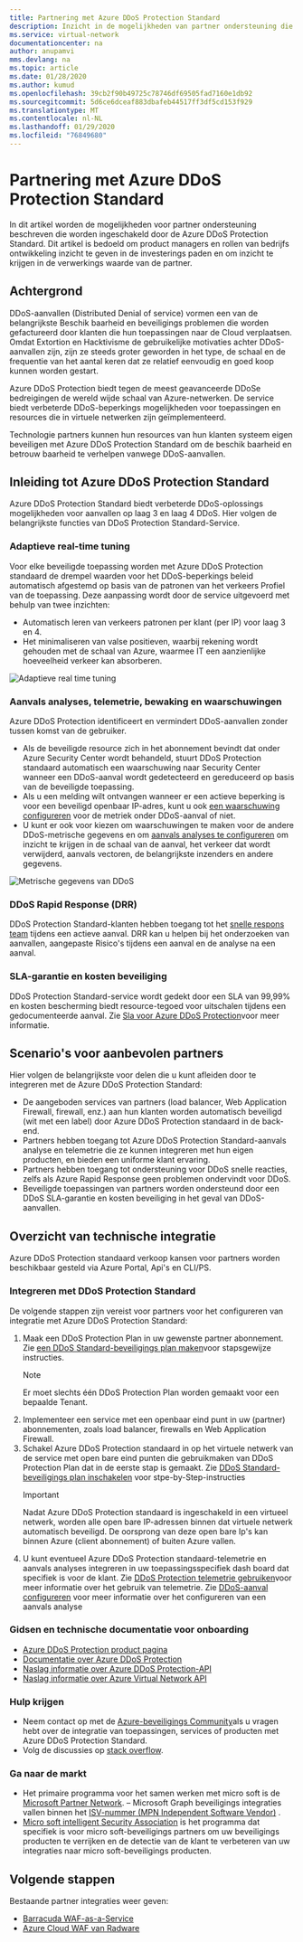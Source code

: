 ```yaml
---
title: Partnering met Azure DDoS Protection Standard
description: Inzicht in de mogelijkheden van partner ondersteuning die worden ingeschakeld door Azure DDoS Protection Standard.
ms.service: virtual-network
documentationcenter: na
author: anupamvi
mms.devlang: na
ms.topic: article
ms.date: 01/28/2020
ms.author: kumud
ms.openlocfilehash: 39cb2f90b49725c78746df69505fad7160e1db92
ms.sourcegitcommit: 5d6ce6dceaf883dbafeb44517ff3df5cd153f929
ms.translationtype: MT
ms.contentlocale: nl-NL
ms.lasthandoff: 01/29/2020
ms.locfileid: "76849680"
---
```

# <a name="partnering-with-azure-ddos-protection-standard"></a>Partnering met Azure DDoS Protection Standard
In dit artikel worden de mogelijkheden voor partner ondersteuning beschreven die worden ingeschakeld door de Azure DDoS Protection Standard. Dit artikel is bedoeld om product managers en rollen van bedrijfs ontwikkeling inzicht te geven in de investerings paden en om inzicht te krijgen in de verwerkings waarde van de partner.

## <a name="background"></a>Achtergrond
DDoS-aanvallen (Distributed Denial of service) vormen een van de belangrijkste Beschik baarheid en beveiligings problemen die worden gefactureerd door klanten die hun toepassingen naar de Cloud verplaatsen. Omdat Extortion en Hacktivisme de gebruikelijke motivaties achter DDoS-aanvallen zijn, zijn ze steeds groter geworden in het type, de schaal en de frequentie van het aantal keren dat ze relatief eenvoudig en goed koop kunnen worden gestart.

Azure DDoS Protection biedt tegen de meest geavanceerde DDoSe bedreigingen de wereld wijde schaal van Azure-netwerken. De service biedt verbeterde DDoS-beperkings mogelijkheden voor toepassingen en resources die in virtuele netwerken zijn geïmplementeerd.

Technologie partners kunnen hun resources van hun klanten systeem eigen beveiligen met Azure DDoS Protection Standard om de beschik baarheid en betrouw baarheid te verhelpen vanwege DDoS-aanvallen.

## <a name="introduction-to-azure-ddos-protection-standard"></a>Inleiding tot Azure DDoS Protection Standard
Azure DDoS Protection Standard biedt verbeterde DDoS-oplossings mogelijkheden voor aanvallen op laag 3 en laag 4 DDoS. Hier volgen de belangrijkste functies van DDoS Protection Standard-Service.

### <a name="adaptive-real-time-tuning"></a>Adaptieve real-time tuning
Voor elke beveiligde toepassing worden met Azure DDoS Protection standaard de drempel waarden voor het DDoS-beperkings beleid automatisch afgestemd op basis van de patronen van het verkeers Profiel van de toepassing. Deze aanpassing wordt door de service uitgevoerd met behulp van twee inzichten:

- Automatisch leren van verkeers patronen per klant (per IP) voor laag 3 en 4.
- Het minimaliseren van valse positieven, waarbij rekening wordt gehouden met de schaal van Azure, waarmee IT een aanzienlijke hoeveelheid verkeer kan absorberen.

![Adaptieve real time tuning](./media/ddos-protection-partner-onboarding/real-time-tuning.png)

### <a name="attack-analytics-telemetry-monitoring-and-alerting"></a>Aanvals analyses, telemetrie, bewaking en waarschuwingen
Azure DDoS Protection identificeert en vermindert DDoS-aanvallen zonder tussen komst van de gebruiker.

- Als de beveiligde resource zich in het abonnement bevindt dat onder Azure Security Center wordt behandeld, stuurt DDoS Protection standaard automatisch een waarschuwing naar Security Center wanneer een DDoS-aanval wordt gedetecteerd en gereduceerd op basis van de beveiligde toepassing.
- Als u een melding wilt ontvangen wanneer er een actieve beperking is voor een beveiligd openbaar IP-adres, kunt u ook [een waarschuwing configureren](manage-ddos-protection.md#configure-alerts-for-ddos-protection-metrics) voor de metriek onder DDoS-aanval of niet.
- U kunt er ook voor kiezen om waarschuwingen te maken voor de andere DDoS-metrische gegevens en om [aanvals analyses te configureren](manage-ddos-protection.md#configure-ddos-attack-analytics) om inzicht te krijgen in de schaal van de aanval, het verkeer dat wordt verwijderd, aanvals vectoren, de belangrijkste inzenders en andere gegevens.

![Metrische gegevens van DDoS](./media/ddos-protection-partner-onboarding/ddos-metrics.png)

### <a name="ddos-rapid-response-drr"></a>DDoS Rapid Response (DRR)
DDoS Protection Standard-klanten hebben toegang tot het [snelle respons team](https://azure.microsoft.com/blog/ddos-protection-attack-analytics-rapid-response/) tijdens een actieve aanval. DRR kan u helpen bij het onderzoeken van aanvallen, aangepaste Risico's tijdens een aanval en de analyse na een aanval.

### <a name="sla-guarantee-and-cost-protection"></a>SLA-garantie en kosten beveiliging
DDoS Protection Standard-service wordt gedekt door een SLA van 99,99% en kosten bescherming biedt resource-tegoed voor uitschalen tijdens een gedocumenteerde aanval. Zie [Sla voor Azure DDoS Protection](https://azure.microsoft.com/support/legal/sla/ddos-protection/v1_0/)voor meer informatie.

## <a name="featured-partner-scenarios"></a>Scenario's voor aanbevolen partners
Hier volgen de belangrijkste voor delen die u kunt afleiden door te integreren met de Azure DDoS Protection Standard:

- De aangeboden services van partners (load balancer, Web Application Firewall, firewall, enz.) aan hun klanten worden automatisch beveiligd (wit met een label) door Azure DDoS Protection standaard in de back-end.
- Partners hebben toegang tot Azure DDoS Protection Standard-aanvals analyse en telemetrie die ze kunnen integreren met hun eigen producten, en bieden een uniforme klant ervaring.  
- Partners hebben toegang tot ondersteuning voor DDoS snelle reacties, zelfs als Azure Rapid Response geen problemen ondervindt voor DDoS.
- Beveiligde toepassingen van partners worden ondersteund door een DDoS SLA-garantie en kosten beveiliging in het geval van DDoS-aanvallen.

## <a name="technical-integration-overview"></a>Overzicht van technische integratie
Azure DDoS Protection standaard verkoop kansen voor partners worden beschikbaar gesteld via Azure Portal, Api's en CLI/PS.

### <a name="integrate-with-ddos-protection-standard"></a>Integreren met DDoS Protection Standard
De volgende stappen zijn vereist voor partners voor het configureren van integratie met Azure DDoS Protection Standard:
1. Maak een DDoS Protection Plan in uw gewenste partner abonnement. Zie [een DDoS Standard-beveiligings plan maken](manage-ddos-protection.md#create-a-ddos-protection-plan)voor stapsgewijze instructies.
   > [!NOTE]
   > Er moet slechts één DDoS Protection Plan worden gemaakt voor een bepaalde Tenant. 
2. Implementeer een service met een openbaar eind punt in uw (partner) abonnementen, zoals load balancer, firewalls en Web Application Firewall. 
3. Schakel Azure DDoS Protection standaard in op het virtuele netwerk van de service met open bare eind punten die gebruikmaken van DDoS Protection Plan dat in de eerste stap is gemaakt. Zie [DDoS Standard-beveiligings plan inschakelen](manage-ddos-protection.md#enable-ddos-for-an-existing-virtual-network) voor stpe-by-Step-instructies
   > [!IMPORTANT] 
   > Nadat Azure DDoS Protection standaard is ingeschakeld in een virtueel netwerk, worden alle open bare IP-adressen binnen dat virtuele netwerk automatisch beveiligd. De oorsprong van deze open bare Ip's kan binnen Azure (client abonnement) of buiten Azure vallen. 
4. U kunt eventueel Azure DDoS Protection standaard-telemetrie en aanvals analyses integreren in uw toepassingsspecifiek dash board dat specifiek is voor de klant. Zie [DDoS Protection telemetrie gebruiken](manage-ddos-protection.md#use-ddos-protection-telemetry)voor meer informatie over het gebruik van telemetrie. Zie [DDoS-aanval configureren](manage-ddos-protection.md#configure-ddos-attack-analytics) voor meer informatie over het configureren van een aanvals analyse

### <a name="onboarding-guides-and-technical-documentation"></a>Gidsen en technische documentatie voor onboarding

- [Azure DDoS Protection product pagina](https://azure.microsoft.com/services/ddos-protection/)
- [Documentatie over Azure DDoS Protection](ddos-protection-overview.md)
- [Naslag informatie over Azure DDoS Protection-API](https://docs.microsoft.com/rest/api/virtualnetwork/ddosprotectionplans)
- [Naslag informatie over Azure Virtual Network API](https://docs.microsoft.com/rest/api/virtualnetwork/virtualnetworks)

### <a name="get-help"></a>Hulp krijgen

- Neem contact op met de [Azure-beveiligings Community](https://techcommunity.microsoft.com/t5/security-identity/bd-p/Azure-Security)als u vragen hebt over de integratie van toepassingen, services of producten met Azure DDoS Protection Standard.
- Volg de discussies op [stack overflow](https://stackoverflow.com/tags/azure-ddos/).

### <a name="get-to-market"></a>Ga naar de markt

- Het primaire programma voor het samen werken met micro soft is de [Microsoft Partner Network](https://partner.microsoft.com/). – Microsoft Graph beveiligings integraties vallen binnen het [ISV-nummer (MPN Independent Software Vendor)](https://partner.microsoft.com/saas-solution-guide) .
- [Micro soft intelligent Security Association](https://www.microsoft.com/security/business/intelligent-security-association?rtc=1) is het programma dat specifiek is voor micro soft-beveiligings partners om uw beveiligings producten te verrijken en de detectie van de klant te verbeteren van uw integraties naar micro soft-beveiligings producten.

## <a name="next-steps"></a>Volgende stappen
Bestaande partner integraties weer geven:

- [Barracuda WAF-as-a-Service](https://www.barracuda.com/waf-as-a-service)
- [Azure Cloud WAF van Radware](https://www.radware.com/resources/microsoft-azure/)
